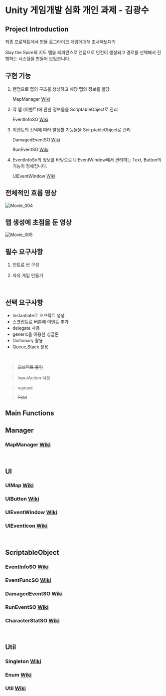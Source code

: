 # Unity 게임개발 심화 개인 과제 - 김광수



## Project Introduction

최종 프로젝트에서 만들 로그라이크 게임에대해 조사해보다가

Slay the Spire의 지도 맵을 레퍼런스로 랜덤으로 던전이 생성되고 경로를 선택해서 진행하는 시스템을 만들어 보았습니다.


## 구현 기능

1. 랜덤으로 맵의 구조를 생성하고 해당 맵의 정보를 할당
   
    MapManager [Wiki](https://github.com/kksoo0131/CreateSelectMap/wiki/MapManager)

2. 각 맵 (이벤트)에 관한 정보들을 ScriptableObject로 관리

   EventInfoSO [Wiki](https://github.com/kksoo0131/CreateSelectMap/wiki/EventInfoSO)

3. 이벤트의 선택에 따라 발생할 기능들을 ScirptableObject로 관리

   DamagedEventSO [Wiki](https://github.com/kksoo0131/CreateSelectMap/wiki/DamagedEventSO)
   
   RunEventSO [Wiki](https://github.com/kksoo0131/CreateSelectMap/wiki/RunEventSO)

5. EventInfoSo의 정보를 바탕으로 UIEventWindow에서 관리하는 Text, Button의 기능이 정해집니다.

   
   UIEventWindow [Wiki](https://github.com/kksoo0131/CreateSelectMap/wiki/UIEventWindow)

## 전체적인 흐름 영상

![Movie_004](https://github.com/kksoo0131/CreateSelectMap/assets/99727193/c4ddabd1-a50f-4b94-b84d-b13c6d33c548)

## 맵 생성에 초점을 둔 영상

![Movie_005](https://github.com/kksoo0131/CreateSelectMap/assets/99727193/686f79a1-8263-4fb6-a26d-994b66fda888)

## 필수 요구사항


1. 인트로 씬 구성

2. 자유 게임 만들기

<br/>

## 선택 요구사항

- Instantiate로 오브젝트 생성  
- 스크립트로 버튼에 이벤트 추가
- delegate 사용
- generic을 이용한 싱글톤
- Dictionary 활용
- Queue,Stack 활용

 <br/>
 
>  ~~오브젝트 풀링~~

>  ~~InputAction 사용~~

>  ~~raycast~~

>  ~~FSM~~


## Main Functions

## Manager
### MapManager [Wiki](https://github.com/kksoo0131/CreateSelectMap/wiki/MapManager)

<br/>

## UI
### UIMap [Wiki](https://github.com/kksoo0131/CreateSelectMap/wiki/UIMap)
### UIButton [Wiki](https://github.com/kksoo0131/CreateSelectMap/wiki/UIButton)
### UIEventWindow [Wiki](https://github.com/kksoo0131/CreateSelectMap/wiki/UIEventWindow)
### UIEventIcon [Wiki](https://github.com/kksoo0131/CreateSelectMap/wiki/UIEventIcon)

<br/>

## ScriptableObject
### EventInfoSO [Wiki](https://github.com/kksoo0131/CreateSelectMap/wiki/EventInfoSO)
### EventFuncSO [Wiki](https://github.com/kksoo0131/CreateSelectMap/wiki/EventFuncSO)
### DamagedEventSO [Wiki](https://github.com/kksoo0131/CreateSelectMap/wiki/DamagedEventSO)
### RunEventSO [Wiki](https://github.com/kksoo0131/CreateSelectMap/wiki/RunEventSO)
### CharacterStatSO [Wiki](https://github.com/kksoo0131/CreateSelectMap/wiki/CharacterStatSO)
<br/>

## Util
### Singleton<T> [Wiki](https://github.com/kksoo0131/CreateSelectMap/wiki/SingleTon-T-)
### Enum [Wiki](https://github.com/kksoo0131/CreateSelectMap/wiki/Enum)
### Util [Wiki](https://github.com/kksoo0131/CreateSelectMap/wiki/Util)
